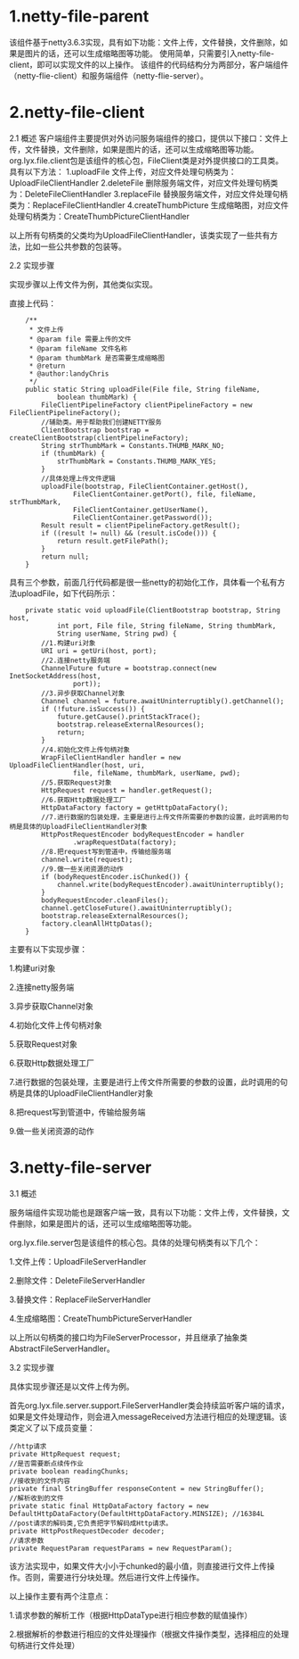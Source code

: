 # 1.netty-file-parent
该组件基于netty3.6.3实现，具有如下功能：文件上传，文件替换，文件删除，如果是图片的话，还可以生成缩略图等功能。
使用简单，只需要引入netty-file-client，即可以实现文件的以上操作。
该组件的代码结构分为两部分，客户端组件（netty-flie-client）和服务端组件（netty-flie-server）。

# 2.netty-file-client
2.1 概述
客户端组件主要提供对外访问服务端组件的接口，提供以下接口：文件上传，文件替换，文件删除，如果是图片的话，还可以生成缩略图等功能。
org.lyx.file.client包是该组件的核心包，FileClient类是对外提供接口的工具类。具有以下方法：
1.uploadFile 文件上传，对应文件处理句柄类为：UploadFileClientHandler
2.deleteFile 删除服务端文件，对应文件处理句柄类为：DeleteFileClientHandler
3.replaceFile 替换服务端文件，对应文件处理句柄类为：ReplaceFileClientHandler
4.createThumbPicture 生成缩略图，对应文件处理句柄类为：CreateThumbPictureClientHandler

以上所有句柄类的父类均为UploadFileClientHandler，该类实现了一些共有方法，比如一些公共参数的包装等。

2.2 实现步骤

实现步骤以上传文件为例，其他类似实现。

直接上代码：
```
	/**
     * 文件上传
     * @param file 需要上传的文件
     * @param fileName 文件名称
     * @param thumbMark 是否需要生成缩略图
     * @return
     * @author:landyChris
     */
    public static String uploadFile(File file, String fileName,
            boolean thumbMark) {
        FileClientPipelineFactory clientPipelineFactory = new FileClientPipelineFactory();
        //辅助类。用于帮助我们创建NETTY服务
        ClientBootstrap bootstrap = createClientBootstrap(clientPipelineFactory);
        String strThumbMark = Constants.THUMB_MARK_NO;
        if (thumbMark) {
            strThumbMark = Constants.THUMB_MARK_YES;
        }
        //具体处理上传文件逻辑
        uploadFile(bootstrap, FileClientContainer.getHost(),
                FileClientContainer.getPort(), file, fileName, strThumbMark,
                FileClientContainer.getUserName(),
                FileClientContainer.getPassword());
        Result result = clientPipelineFactory.getResult();
        if ((result != null) && (result.isCode())) {
            return result.getFilePath();
        }
        return null;
    }
```    
具有三个参数，前面几行代码都是很一些netty的初始化工作，具体看一个私有方法uploadFile，如下代码所示：
```
	private static void uploadFile(ClientBootstrap bootstrap, String host,
            int port, File file, String fileName, String thumbMark,
            String userName, String pwd) {
        //1.构建uri对象
        URI uri = getUri(host, port);
        //2.连接netty服务端
        ChannelFuture future = bootstrap.connect(new InetSocketAddress(host,
                port));
        //3.异步获取Channel对象
        Channel channel = future.awaitUninterruptibly().getChannel();
        if (!future.isSuccess()) {
            future.getCause().printStackTrace();
            bootstrap.releaseExternalResources();
            return;
        }
        //4.初始化文件上传句柄对象
        WrapFileClientHandler handler = new UploadFileClientHandler(host, uri,
                file, fileName, thumbMark, userName, pwd);
        //5.获取Request对象
        HttpRequest request = handler.getRequest();
        //6.获取Http数据处理工厂
        HttpDataFactory factory = getHttpDataFactory();
        //7.进行数据的包装处理，主要是进行上传文件所需要的参数的设置，此时调用的句柄是具体的UploadFileClientHandler对象
        HttpPostRequestEncoder bodyRequestEncoder = handler
                .wrapRequestData(factory);
        //8.把request写到管道中，传输给服务端
        channel.write(request);
        //9.做一些关闭资源的动作
        if (bodyRequestEncoder.isChunked()) {
            channel.write(bodyRequestEncoder).awaitUninterruptibly();
        }
        bodyRequestEncoder.cleanFiles();
        channel.getCloseFuture().awaitUninterruptibly();
        bootstrap.releaseExternalResources();
        factory.cleanAllHttpDatas();
    }
```    
主要有以下实现步骤：

1.构建uri对象

2.连接netty服务端

3.异步获取Channel对象

4.初始化文件上传句柄对象

5.获取Request对象

6.获取Http数据处理工厂

7.进行数据的包装处理，主要是进行上传文件所需要的参数的设置，此时调用的句柄是具体的UploadFileClientHandler对象

8.把request写到管道中，传输给服务端

9.做一些关闭资源的动作

# 3.netty-file-server
3.1 概述

服务端组件实现功能也是跟客户端一致，具有以下功能：文件上传，文件替换，文件删除，如果是图片的话，还可以生成缩略图等功能。

org.lyx.file.server包是该组件的核心包。具体的处理句柄类有以下几个：

1.文件上传：UploadFileServerHandler

2.删除文件：DeleteFileServerHandler

3.替换文件：ReplaceFileServerHandler

4.生成缩略图：CreateThumbPictureServerHandler


以上所以句柄类的接口均为FileServerProcessor，并且继承了抽象类AbstractFileServerHandler。

3.2 实现步骤

具体实现步骤还是以文件上传为例。

首先org.lyx.file.server.support.FileServerHandler类会持续监听客户端的请求，如果是文件处理动作，则会进入messageReceived方法进行相应的处理逻辑。该类定义了以下成员变量：

```
//http请求
private HttpRequest request;
//是否需要断点续传作业
private boolean readingChunks;
//接收到的文件内容
private final StringBuffer responseContent = new StringBuffer();
//解析收到的文件
private static final HttpDataFactory factory = new DefaultHttpDataFactory(DefaultHttpDataFactory.MINSIZE); //16384L
//post请求的解码类,它负责把字节解码成Http请求。
private HttpPostRequestDecoder decoder;
//请求参数
private RequestParam requestParams = new RequestParam();
```

该方法实现中，如果文件大小小于chunked的最小值，则直接进行文件上传操作。否则，需要进行分块处理。然后进行文件上传操作。

以上操作主要有两个注意点：

1.请求参数的解析工作（根据HttpDataType进行相应参数的赋值操作）

2.根据解析的参数进行相应的文件处理操作（根据文件操作类型，选择相应的处理句柄进行文件处理）

